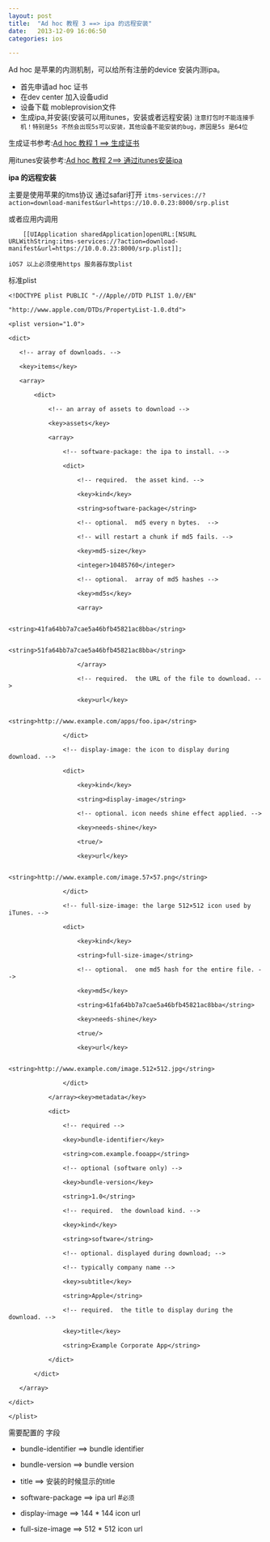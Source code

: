 ```yaml
---
layout: post
title:  "Ad hoc 教程 3 ==> ipa 的远程安装"
date:   2013-12-09 16:06:50
categories: ios

---
```

Ad hoc 是苹果的内测机制，可以给所有注册的device 安装内测ipa。

* 首先申请ad hoc 证书
* 在dev center 加入设备udid
* 设备下载 mobleprovision文件
* 生成ipa,并安装(安装可以用itunes，安装或者远程安装) `注意打包时不能连接手机！特别是5s 不然会出现5s可以安装，其他设备不能安装的bug，原因是5s 是64位`

生成证书参考:[Ad hoc 教程 1 ==> 生成证书](/ios/2013/10/23/ad-hoc-1.html)

用itunes安装参考:[Ad hoc 教程 2==> 通过itunes安装ipa](/ios/2013/10/26/ad-hoc-2.html)

**ipa 的远程安装**

主要是使用苹果的itms协议
通过safari打开
`itms-services://?action=download-manifest&url=https://10.0.0.23:8000/srp.plist`

或者应用内调用 
```objc
    [[UIApplication sharedApplication]openURL:[NSURL URLWithString:itms-services://?action=download-manifest&url=https://10.0.0.23:8000/srp.plist]];
```

`iOS7 以上必须使用https 服务器存放plist`

标准plist

```
<!DOCTYPE plist PUBLIC "-//Apple//DTD PLIST 1.0//EN"
 
"http://www.apple.com/DTDs/PropertyList-1.0.dtd">
 
<plist version="1.0">
 
<dict>
 
   <!-- array of downloads. -->
 
   <key>items</key>
 
   <array>
 
       <dict>
 
           <!-- an array of assets to download -->
 
           <key>assets</key>
 
           <array>
 
               <!-- software-package: the ipa to install. -->
 
               <dict>
 
                   <!-- required.  the asset kind. -->
 
                   <key>kind</key>
 
                   <string>software-package</string>
 
                   <!-- optional.  md5 every n bytes.  -->
 
                   <!-- will restart a chunk if md5 fails. -->
 
                   <key>md5-size</key>
 
                   <integer>10485760</integer>
 
                   <!-- optional.  array of md5 hashes -->
 
                   <key>md5s</key>
 
                   <array>
 
                       <string>41fa64bb7a7cae5a46bfb45821ac8bba</string>
 
                       <string>51fa64bb7a7cae5a46bfb45821ac8bba</string>
 
                   </array>
 
                   <!-- required.  the URL of the file to download. -->
 
                   <key>url</key>
 
                   <string>http://www.example.com/apps/foo.ipa</string>
 
               </dict>
 
               <!-- display-image: the icon to display during download. -->
 
               <dict>
 
                   <key>kind</key>
 
                   <string>display-image</string>
 
                   <!-- optional. icon needs shine effect applied. -->
 
                   <key>needs-shine</key>
 
                   <true/>
 
                   <key>url</key>
 
                   <string>http://www.example.com/image.57×57.png</string>
 
               </dict>
 
               <!-- full-size-image: the large 512×512 icon used by iTunes. -->
 
               <dict>
 
                   <key>kind</key>
 
                   <string>full-size-image</string>
 
                   <!-- optional.  one md5 hash for the entire file. -->
 
                   <key>md5</key>
 
                   <string>61fa64bb7a7cae5a46bfb45821ac8bba</string>
 
                   <key>needs-shine</key>
 
                   <true/>
 
                   <key>url</key>
 
                   <string>http://www.example.com/image.512×512.jpg</string>
 
               </dict>
 
           </array><key>metadata</key>
 
           <dict>
 
               <!-- required -->
 
               <key>bundle-identifier</key>
 
               <string>com.example.fooapp</string>
 
               <!-- optional (software only) -->
 
               <key>bundle-version</key>
 
               <string>1.0</string>
 
               <!-- required.  the download kind. -->
 
               <key>kind</key>
 
               <string>software</string>
 
               <!-- optional. displayed during download; -->
 
               <!-- typically company name -->
 
               <key>subtitle</key>
 
               <string>Apple</string>
 
               <!-- required.  the title to display during the download. -->
 
               <key>title</key>
 
               <string>Example Corporate App</string>
 
           </dict>
 
       </dict>
 
   </array>
 
</dict>
 
</plist>
```


需要配置的 字段

* bundle-identifier     ==> bundle identifier

* bundle-version        ==> bundle version

* title                 ==> 安装的时候显示的title

* software-package      ==> ipa url #`必须`

* display-image         ==> 144 * 144 icon url

* full-size-image        ==> 512 * 512 icon url





